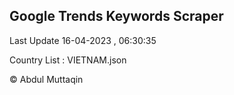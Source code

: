

## Google Trends Keywords Scraper 
 
Last Update 16-04-2023 , 06:30:35

Country List :
VIETNAM.json



© Abdul Muttaqin 
